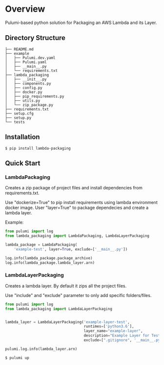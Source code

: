 # Overview

Pulumi-based python solution for Packaging an AWS Lambda and its Layer.

## Directory Structure
```
├── README.md
├── example
│   ├── Pulumi.dev.yaml
│   ├── Pulumi.yaml
│   ├── __main__.py
│   └── requirements.txt
├── lambda_packaging
│   ├── __init__.py
│   ├── components.py
│   ├── config.py
│   ├── docker.py
│   ├── pip_requirements.py
│   ├── utils.py
│   └── zip_package.py
├── requirements.txt
├── setup.cfg
├── setup.py
└── tests
```

## Installation
```
$ pip install lambda-packaging
```
## Quick Start

### LambdaPackaging
Creates a zip package of project files and install dependencies from requirements.txt.

Use "dockerize=True" to pip install requirements using lambda environment docker image.
User "layer=True" to package dependecies and create a lambda layer. 

Example: 

``` python
from pulumi import log
from lambda_packaging import LambdaPackaging, LambdaLayerPackaging

lambda_package = LambdaPackaging(
    'example-test', layer=True, exclude=['__main__.py'])

log.info(lambda_package.package_archive)
log.info(lambda_package.lambda_layer.arn)

```

### LambdaLayerPackaging
Creates a lambda layer. By default it zips all the project files.

Use "include" and "exclude" parameter to only add specific folders/files.

```python
from pulumi import log
from lambda_packaging import LambdaLayerPackaging


lambda_layer = LambdaLayerPackaging('example-layer-test',
                                    runtimes=['python3.6'],
                                    layer_name="example-layer",
                                    description="Example Layer for Testing",
                                    exclude=[".gitignore", '__main__.py'])

pulumi.log.info(lambda_layer.arn)

```

```bash
$ pulumi up
```
